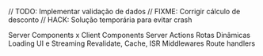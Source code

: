 // TODO: Implementar validação de dados
// FIXME: Corrigir cálculo de desconto
// HACK: Solução temporária para evitar crash



Server Components x Client Components
Server Actions
Rotas Dinâmicas
Loading UI e Streaming
Revalidate, Cache, ISR
Middlewares
Route handlers